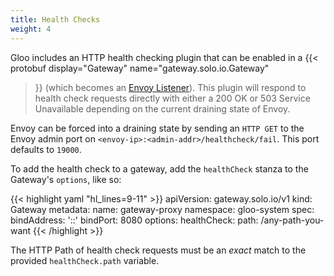 ```yaml
---
title: Health Checks
weight: 4
---
```


Gloo includes an HTTP health checking plugin that can be enabled in a 
{{< protobuf
display="Gateway"
name="gateway.solo.io.Gateway"
>}}
(which becomes an [Envoy Listener](https://www.envoyproxy.io/docs/envoy/latest/configuration/listeners/listeners)). 
This plugin will respond to health check requests directly with either a 200 OK or 503 Service Unavailable 
depending on the current draining state of Envoy.
 
Envoy can be forced into a draining state by sending an `HTTP GET` to the Envoy admin port on `<envoy-ip>:<admin-addr>/healthcheck/fail`.
This port defaults to `19000`. 

To add the health check to a gateway, add the `healthCheck` stanza to the Gateway's `options`, like so:

{{< highlight yaml "hl_lines=9-11" >}}
apiVersion: gateway.solo.io/v1
kind: Gateway
metadata:
  name: gateway-proxy
  namespace: gloo-system
spec:
  bindAddress: '::'
  bindPort: 8080
  options:
    healthCheck:
      path: /any-path-you-want
{{< /highlight >}}

The HTTP Path of health check requests must be an *exact* match to the provided `healthCheck.path` variable.
